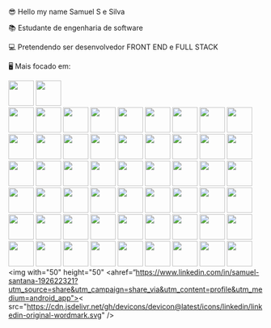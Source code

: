 😎 Hello my name Samuel S e Silva

📚 Estudante de engenharia de software

💻 Pretendendo ser desenvolvedor FRONT END e FULL STACK

🖥 Mais focado em: 

<img width="50" height="50"
src="https://cdn.jsdelivr.net/gh/devicons/devicon@latest/icons/html5/html5-original-wordmark.svg" />
<img width="50" hedght="50" src="https://cdn.jsdelivr.net/gh/devicons/devicon@latest/icons/css3/css3-original-wordmark.svg" />          
<img width="50" height="50" src="https://cdn.jsdelivr.net/gh/devicons/devicon@latest/icons/javascript/javascript-original.svg" />
<img with="50" height="50" src="https://cdn.jsdelivr.net/gh/devicons/devicon@latest/icons/typescript/typescript-original.svg" />
<img width="50" height="50" src="https://cdn.jsdelivr.net/gh/devicons/devicon@latest/icons/react/react-original-wordmark.svg" />
<img width="50" height="50" src="https://cdn.jsdelivr.net/gh/devicons/devicon@latest/icons/nextjs/nextjs-original.svg" />
<img width="50" height="50" src="https://cdn.jsdelivr.net/gh/devicons/devicon@latest/icons/angularjs/angularjs-original.svg" />
<img width="50" height="50" src="https://cdn.jsdelivr.net/gh/devicons/devicon@latest/icons/jquery/jquery-original-wordmark.svg" />
<img with="50" height="50" src="https://cdn.jsdelivr.net/gh/devicons/devicon@latest/icons/tensorflow/tensorflow-original-wordmark.svg" />
<img width="50" height="50" src="https://cdn.jsdelivr.net/gh/devicons/devicon@latest/icons/vuejs/vuejs-original.svg" />
<img with="50" height="50" src="https://cdn.jsdelivr.net/gh/devicons/devicon@latest/icons/nodejs/nodejs-original-wordmark.svg" />
<img with="50" height="50" src="https://cdn.jsdelivr.net/gh/devicons/devicon@latest/icons/fastify/fastify-plain-wordmark.svg" />
<img with="50" height="50" src="https://cdn.jsdelivr.net/gh/devicons/devicon@latest/icons/express/express-original-wordmark.svg" />
<img width="50" height="50" src="https://cdn.jsdelivr.net/gh/devicons/devicon@latest/icons/figma/figma-original.svg" />
<img with="50" height="50" src="https://cdn.jsdelivr.net/gh/devicons/devicon@latest/icons/docker/docker-original.svg" />
<img with="50" height="50" src="https://cdn.jsdelivr.net/gh/devicons/devicon@latest/icons/sqldeveloper/sqldeveloper-original.svg" />
<img with="50" height="50" src="https://cdn.jsdelivr.net/gh/devicons/devicon@latest/icons/postgresql/postgresql-original-wordmark.svg" />
<img with="50" height="50" src="https://cdn.jsdelivr.net/gh/devicons/devicon@latest/icons/mysql/mysql-original-wordmark.svg" />
<img with="50" height="50" src="https://cdn.jsdelivr.net/gh/devicons/devicon@latest/icons/mongodb/mongodb-original-wordmark.svg" />
<img with="50" height="50" src="https://cdn.jsdelivr.net/gh/devicons/devicon@latest/icons/mariadb/mariadb-original-wordmark.svg" />
<img with="50" height="50" src="https://cdn.jsdelivr.net/gh/devicons/devicon@latest/icons/amazonwebservices/amazonwebservices-original-wordmark.svg" /> 
<img with="50" height="50" src="https://cdn.jsdelivr.net/gh/devicons/devicon@latest/icons/googlecloud/googlecloud-original-wordmark.svg" />
<img with ="50" height="50" src="https://cdn.jsdelivr.net/gh/devicons/devicon@latest/icons/tailwindcss/tailwindcss-original-wordmark.svg" />
<img with="50" height="50" src="https://cdn.jsdelivr.net/gh/devicons/devicon@latest/icons/nestjs/nestjs-line-wordmark.svg" />
<img with="50" height="50"  src="https://cdn.jsdelivr.net/gh/devicons/devicon@latest/icons/npm/npm-original-wordmark.svg" />
<img with="50" height="50" src="https://cdn.jsdelivr.net/gh/devicons/devicon@latest/icons/pnpm/pnpm-original-wordmark.svg" />
<img with="50" height="50" src="https://cdn.jsdelivr.net/gh/devicons/devicon@latest/icons/reactrouter/reactrouter-original-wordmark.svg" />
<img with="50" height="50" src="https://cdn.jsdelivr.net/gh/devicons/devicon@latest/icons/linux/linux-original.svg" />
<img with="50" height="50" src="https://cdn.jsdelivr.net/gh/devicons/devicon@latest/icons/apple/apple-original.svg" />
<img with="50" height="50" src="https://cdn.jsdelivr.net/gh/devicons/devicon@latest/icons/dotnetcore/dotnetcore-plain.svg" />
<img with="50" height="50" src="https://cdn.jsdelivr.net/gh/devicons/devicon@latest/icons/php/php-original.svg" />
<img with="50" height="50" src="https://cdn.jsdelivr.net/gh/devicons/devicon@latest/icons/java/java-original-wordmark.svg" />
<img with="50" height="50" src="https://cdn.jsdelivr.net/gh/devicons/devicon@latest/icons/csharp/csharp-original.svg" />
<img with="50" height="50" src="https://cdn.jsdelivr.net/gh/devicons/devicon@latest/icons/graphql/graphql-plain-wordmark.svg" />
<img with="50" height="50" src="https://cdn.jsdelivr.net/gh/devicons/devicon@latest/icons/djangorest/djangorest-line-wordmark.svg" />
<img with="50" height="50" src="https://cdn.jsdelivr.net/gh/devicons/devicon@latest/icons/kubernetes/kubernetes-original-wordmark.svg" />
<img with="50" height="50" src="https://cdn.jsdelivr.net/gh/devicons/devicon@latest/icons/azure/azure-original-wordmark.svg" />
<img with="50" height="50" src="https://cdn.jsdelivr.net/gh/devicons/devicon@latest/icons/spring/spring-original-wordmark.svg" />
<img with="50" height="50" src="https://cdn.jsdelivr.net/gh/devicons/devicon@latest/icons/composer/composer-original.svg" /> 
<img with="50" height="50" src="https://cdn.jsdelivr.net/gh/devicons/devicon@latest/icons/laravel/laravel-original-wordmark.svg" />
<img with="50" height="50" src="https://cdn.jsdelivr.net/gh/devicons/devicon@latest/icons/go/go-original-wordmark.svg" />
<img with="50" height="50" src="https://cdn.jsdelivr.net/gh/devicons/devicon@latest/icons/maven/maven-original.svg" />
<img with="50" height="50" src="https://cdn.jsdelivr.net/gh/devicons/devicon@latest/icons/Junit/Junit-original.svg" />
<img with="50" height="50" src="https://cdn.jsdelivr.net/gh/devicons/devicon@latest/icons/firefox/firefox-original.svg" />
 <img with="50" height="50" src="https://cdn.jsdelivr.net/gh/devicons/devicon@latest/icons/gitlab/gitlab-original.svg" />
<img with="50" height="50" src="https://cdn.jsdelivr.net/gh/devicons/devicon@latest/icons/githubactions/githubactions-original.svg" />
<img with="50" height="50" src="https://cdn.jsdelivr.net/gh/devicons/devicon@latest/icons/wordpress/wordpress-original.svg" />
<img with="50" height="50" src="https://cdn.jsdelivr.net/gh/devicons/devicon@latest/icons/vscode/vscode-original.svg" />
<img with="50" height="50" src="https://cdn.jsdelivr.net/gh/devicons/devicon@latest/icons/pycharm/pycharm-original.svg" />
<img with="50" height="50" src="https://cdn.jsdelivr.net/gh/devicons/devicon@latest/icons/githubcodespaces/githubcodespaces-original.svg" />
<img with="50" height="50" src="https://cdn.jsdelivr.net/gh/devicons/devicon@latest/icons/storybook/storybook-plain-wordmark.svg" />
<img with="50" height="50" src="https://cdn.jsdelivr.net/gh/devicons/devicon@latest/icons/gitbook/gitbook-original-wordmark.svg" />
<img with="50" height="50" src="https://cdn.jsdelivr.net/gh/devicons/devicon@latest/icons/swagger/swagger-original-wordmark.svg" />
<img with="50" height="50" src="https://cdn.jsdelivr.net/gh/devicons/devicon@latest/icons/apachekafka/apachekafka-original-wordmark.svg" />
<img with="50" height="50" src="https://cdn.jsdelivr.net/gh/devicons/devicon@latest/icons/jest/jest-plain.svg" />
<img with="50" height="50" src="https://cdn.jsdelivr.net/gh/devicons/devicon@latest/icons/lodash/lodash-original.svg" />
<img with="50" height="50" 
<ahref=“https://www.linkedin.com/in/samuel-santana-192622321?utm_source=share&utm_campaign=share_via&utm_content=profile&utm_medium=android_app">< src="https://cdn.jsdelivr.net/gh/devicons/devicon@latest/icons/linkedin/linkedin-original-wordmark.svg" />
          
          
          
          
          
          

          
          
          
          

            
          
          
          
          
          
                    
                    
          
          
                    
          
          
          
          

        
          
          
          
          
           

       
